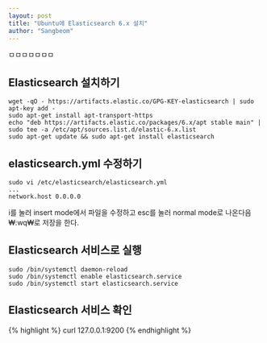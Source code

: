 ```yaml
---
layout: post
title: "Ubuntu에 Elasticsearch 6.x 설치"
author: "Sangbeom"
---
```

ㅁㅁㅁㅁㅁㅁㅁ
## Elasticsearch 설치하기
```
wget -qO - https://artifacts.elastic.co/GPG-KEY-elasticsearch | sudo apt-key add -
sudo apt-get install apt-transport-https
echo "deb https://artifacts.elastic.co/packages/6.x/apt stable main" | sudo tee -a /etc/apt/sources.list.d/elastic-6.x.list
sudo apt-get update && sudo apt-get install elasticsearch
```

## elasticsearch.yml 수정하기
```
sudo vi /etc/elasticsearch/elasticsearch.yml
...
network.host 0.0.0.0
```
i를 눌러 insert mode에서 파일을 수정하고 esc를 눌러 normal mode로 나온다음 ₩:wq₩로 저장을 한다.

## Elasticsearch 서비스로 실행
```
sudo /bin/systemctl daemon-reload
sudo /bin/systemctl enable elasticsearch.service
sudo /bin/systemctl start elasticsearch.service
```

## Elasticsearch 서비스 확인
{% highlight %}
curl 127.0.0.1:9200
{% endhighlight %}
